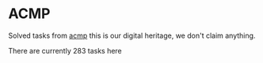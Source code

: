 # ACMP

Solved tasks from [acmp](https://acmp.ru/index.asp?main=tasks) this is our digital heritage, we don't claim anything.

There are currently 283 tasks here

